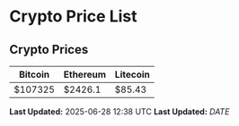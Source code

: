 # Crypto Price List

## Crypto Prices
| Bitcoin | Ethereum | Litecoin |
| ------- | -------- | -------- |
| $107325 | $2426.1 | $85.43 |
**Last Updated:** 2025-06-28 12:38 UTC
**Last Updated:** $DATE$
